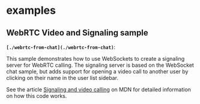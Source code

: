 # examples

## WebRTC Video and Signaling sample

**`[./webrtc-from-chat](./webrtc-from-chat)`**:

This sample demonstrates how to use WebSockets to create a signaling server for WebRTC calling.
The signaling server is based on the WebSocket chat sample, but adds support for opening a video call to another user by clicking on their name in the user list sidebar.

See the article [Signaling and video calling](https://developer.mozilla.org/en-US/docs/Web/API/WebRTC_API/Signaling_and_video_calling) on MDN for detailed information on how this code works.
